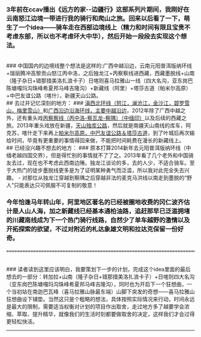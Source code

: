 <!-- 
.. link: 
.. description: 
.. tags: travel , 新疆 , 西藏 , 云南
.. date: 2014/04/28 09:24:36
.. title: along the borderland(走在边境线上)
.. slug: along-the-borderland
-->

### 3年前在ccav播出《远方的家--边疆行》这部系列片期间，我刚好在云南怒江边境一带进行我的骑行和爬山之旅。回来以后看了一下，萌生了一个idea——骑车走在西部边境线上（精力和时间有限且宝贵不考虑东部，所以也不考虑环大中华），然后开始一段段去实现这个想法。
<br/>
### 中国国内的边境线整个想法是这样的:广西中越沿边，云南元阳普洱版纳环线+瑞丽腾冲高黎贡山怒江丙中洛，之后独龙江+丙察察线进西藏，西藏墨脱线+山南（隆子杂日+错那措美洛扎浪卡子）日喀则喜马拉雅山一线（四大名沟，亚东岗巴陈塘嘎玛沟珠峰希夏邦马峰吉隆沟）+新藏线（阿里）+塔莎古道（帕米尔高原）+中巴友谊公路（喀什），新疆天山公路。
 <!-- TEASER_END -->
 <br/>
## 去过并记忆深刻的地方：
### <a href="http://zhukite.github.io/posts/dian-xi-bei-huan-xian.html" target="_blank">滇西北环线（怒江，澜沧江，金沙江，碧罗雪山，梅里雪山）</a>和<a href="http://zhukite.github.io/posts/zhong-yue-yan-bian-yan-hai.html" target="_blank">广西沿边沿海环线，主要中越沿边</a>，2012年除了广西中越之外，还有重头戏<a href="http://zhukite.github.io/posts/bing-cha-cha-gong-lu.html" target="_blank">丙察察线（丙中洛-察瓦龙-察隅）（中缅印）</a>以及后续的西藏之旅。2013年重头戏放在新疆，<a href="http://zhukite.github.io/posts/tian-shan-du-ku-gong-lu.html" target="_blank">天山独库公路</a>，然后就是南疆天山南线的库车，阿克苏，喀什走下来再上<a href="http://zhukite.github.io/posts/pa-mi-er-gao-yuan.html" target="_blank">帕米尔高原，中巴友谊公路＆塔莎古道</a>，到了叶城后再次输给时间，毕竟有更重要的事情得回来做，不能把时间耗费在漫长的新藏线上。

<br/>
## 已经没兴趣不想去的地方：
### 原本打算2014新年去元阳普洱版纳环线（中缅老越四国交界），但是得忙别的事情就不了了之。2013年看了几个老外和中国骑友去过，现在也不考虑此西南边陲。独龙江谈论的多，去的人少，不适合骑车。至于大热门的徒步墨脱线更多是为了证明某种勇气而泛滥，所以我对此完全失去兴趣。
 -  对那位从独龙江穿越到察隅之后穿越非法的麦克马洪线以南走到墨脱的“野人”只能表达只可佩服不可复制的敬意！
 
### 今年恰逢马年转山年，阿里地区著名的已经被圈地收费的冈仁波齐估计是人山人海，加之新藏线已经基本通柏油路，追赶那早已泛滥拥堵的川藏南线成为下一个热门骑行线路，自然少了单车越野的激情以及开拓探索的欲望，不过对附近的札达象雄文明和拉达克保留一份好奇。

    ============================================================================================
<br/>
### 读者读到这里应该明白，我要策划下一步的计划，完成这个idea里面的最后想去的一部分：转加拉+山南（隆子杂日+错那措美洛扎浪卡子）+日喀则四大名沟（亚东岗巴陈塘嘎玛沟珠峰希夏邦马峰吉隆沟），同时也为开启下一个狂想曲，一个当初站在南迦巴瓦峰（喜马拉雅山脉最东端）山脚下突发的奇想——喜马拉雅山狂想曲设下铺垫。当然这只是个粗略的想法，具体按照实际情况来行动，时间永远是最大的限制，需要适当权衡对计划的项目作出取舍，走过地方多了越要学会浓缩、萃取、提升精华，就像我们的生活时刻都要做取舍的决定，这样我们才会过得更轻松快活。

 * * *